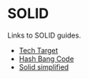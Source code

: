 # SOLID

Links to SOLID guides.

- [Tech Target](https://whatis.techtarget.com/definition/SOLID-software-design-principles)
- [Hash Bang Code](https://www.hashbangcode.com/article/solid-principles-php)
- [Solid simplified](https://levelup.gitconnected.com/solid-principles-simplified-php-examples-based-dc6b4f8861f6)

